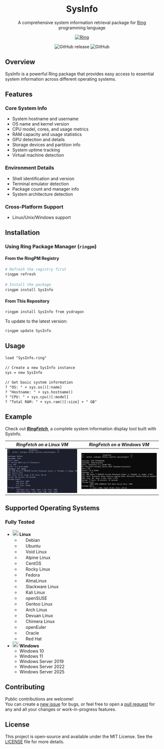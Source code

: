 <div align="center">

# SysInfo

A comprehensive system information retrieval package for [Ring](https://ring-lang.net/) programming language

[![Ring](https://img.shields.io/badge/Made%20with-Ring-2D54CB)](https://ring-lang.net/)

![GitHub release](https://img.shields.io/github/v/release/ysdragon/SysInfo)
![GitHub](https://img.shields.io/github/license/ysdragon/SysInfo)
</div>

## Overview

SysInfo is a powerful Ring package that provides easy access to essential system information across different operating systems.

## Features

### Core System Info
- System hostname and username
- OS name and kernel version
- CPU model, cores, and usage metrics
- RAM capacity and usage statistics
- GPU detection and details
- Storage devices and partition info
- System uptime tracking
- Virtual machine detection

### Environment Details
- Shell identification and version
- Terminal emulator detection
- Package count and manager info
- System architecture detection

### Cross-Platform Support
- Linux/Unix/Windows support


## Installation

### Using Ring Package Manager (`ringpm`)

#### From the RingPM Registry
```bash
# Refresh the registry first
ringpm refresh

# Install the package
ringpm install SysInfo
```

#### From This Repository
```bash
ringpm install SysInfo from ysdragon
```

To update to the latest version:
```bash
ringpm update SysInfo
```

## Usage

```ring
load "SysInfo.ring"

// Create a new SysInfo instance
sys = new SysInfo

// Get basic system information
? "OS: " + sys.os()[:name]
? "Hostname: " + sys.hostname()
? "CPU: " + sys.cpu()[:model]
? "Total RAM: " + sys.ram()[:size] + " GB"
```

## Example
Check out ***[RingFetch](https://github.com/ysdragon/SysInfo/tree/main/examples)***, a complete system information display tool built with SysInfo.

|*RingFetch on a Linux VM*                                                                                   | *RingFetch on a Windows VM*                                                                           |
|-----------------------------------------------------------------------------------|----------------------------------------------------------------------------|
|  ![](examples/img//ringfetch_linux.png)                                      |  ![](examples/img/ringfetch_win.png)                               |
                                                      

## Supported Operating Systems
### Fully Tested
- **<img width="20" height="20" src="https://www.kernel.org/theme/images/logos/favicon.png" /> Linux**
    - <img width="16" height="16" src="https://www.debian.org/favicon.ico" /> Debian
    - <img width="16" height="16" src="https://netplan.readthedocs.io/en/latest/_static/favicon.png" /> Ubuntu
    - <img width="16" height="16" src="https://voidlinux.org/assets/img/favicon.png" /> Void Linux
    - <img width="16" height="16" src="https://www.alpinelinux.org/alpine-logo.ico" /> Alpine Linux
    - <img width="16" height="16" src="https://www.centos.org/assets/img/favicon.png" /> CentOS
    - <img width="16" height="16" src="https://rockylinux.org/favicon.png" /> Rocky Linux
    - <img width="16" height="16" src="https://fedoraproject.org/favicon.ico" /> Fedora
    - <img width="16" height="16" src="https://almalinux.org/fav/favicon.ico" /> AlmaLinux
    - <img width="16" height="16" src="http://www.slackware.com/favicon.ico" /> Slackware Linux
    - <img width="16" height="16" src="https://github.com/bin456789/reinstall/assets/7548515/f74b3d5b-085f-4df3-bcc9-8a9bd80bb16d" /> Kali Linux
    - <img width="16" height="16" src="https://static.opensuse.org/favicon.ico" /> openSUSE
    - <img width="16" height="16" src="https://www.gentoo.org/assets/img/logo/gentoo-g.png" /> Gentoo Linux
    - <img width="16" height="16" src="https://archlinux.org/static/favicon.png" /> Arch Linux
    - <img width="16" height="16" src="https://www.devuan.org/ui/img/favicon.ico" /> Devuan Linux
    - <img width="16" height="16" src="https://chimera-linux.org/assets/icons/favicon48.png" /> Chimera Linux
    - <img width="16" height="16" src="https://www.openeuler.org/favicon.ico" /> openEuler
    - <img width="16" height="16" src="https://www.oracle.com/asset/web/favicons/favicon-32.png" /> Oracle
    - <img width="16" height="16" src="https://www.redhat.com/favicon.ico" /> Red Hat
- **<img width="20" height="20" src="https://blogs.windows.com/wp-content/uploads/prod/2022/09/cropped-Windows11IconTransparent512-32x32.png" /> Windows**
  - Windows 10
  - Windows 11
  - Windows Server 2019
  - Windows Server 2022
  - Windows Server 2025

## Contributing
Public contributions are welcome!  
You can create a [new issue](https://github.com/ysdragon/SysInfo/issues/new) for bugs, or feel free to open a [pull request](https://github.com/ysdragon/SysInfo/pulls) for any and all your changes or work-in-progress features.

## License
This project is open-source and available under the MIT License. See the [LICENSE](https://github.com/ysdragon/SysInfo/blob/main/LICENSE) file for more details.
